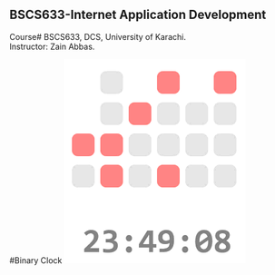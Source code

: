 ## BSCS633-Internet Application Development
Course# BSCS633, DCS, University of Karachi.
<br />
Instructor: Zain Abbas.

#Binary Clock
![demo](resources/binary_clock.gif) 
